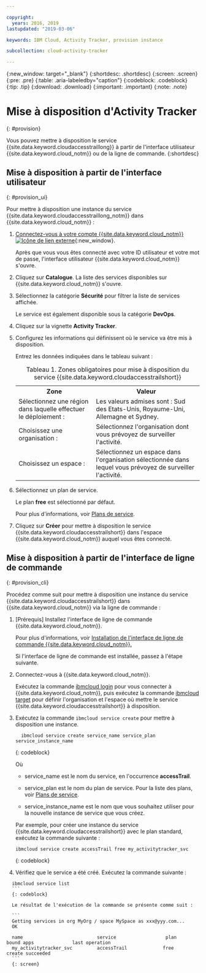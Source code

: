 ```yaml
---

copyright:
  years: 2016, 2019
lastupdated: "2019-03-06"

keywords: IBM Cloud, Activity Tracker, provision instance

subcollection: cloud-activity-tracker

---
```


{:new_window: target="_blank"}
{:shortdesc: .shortdesc}
{:screen: .screen}
{:pre: .pre}
{:table: .aria-labeledby="caption"}
{:codeblock: .codeblock}
{:tip: .tip}
{:download: .download}
{:important: .important}
{:note: .note}



# Mise à disposition d'Activity Tracker
{: #provision}

Vous pouvez mettre à disposition le service {{site.data.keyword.cloudaccesstraillong}} à partir de l'interface utilisateur {{site.data.keyword.cloud_notm}} ou de la ligne de commande.
{:shortdesc}


## Mise à disposition à partir de l'interface utilisateur
{: #provision_ui}

Pour mettre à disposition une instance du service {{site.data.keyword.cloudaccesstraillong_notm}} dans {{site.data.keyword.cloud_notm}} :

1. [Connectez-vous à votre compte {{site.data.keyword.cloud_notm}} ![Icône de lien externe](../../icons/launch-glyph.svg "Icône de lien externe")](https://cloud.ibm.com/login){:new_window}.
    
	Après que vous vous êtes connecté avec votre ID utilisateur et votre mot de passe, l'interface utilisateur {{site.data.keyword.cloud_notm}} s'ouvre.

2. Cliquez sur **Catalogue**. La liste des services disponibles sur {{site.data.keyword.cloud_notm}} s'ouvre.

3. Sélectionnez la catégorie **Sécurité** pour filtrer la liste de services affichée.

    Le service est également disponible sous la catégorie **DevOps**.

4. Cliquez sur la vignette **Activity Tracker**.

5. Configurez les informations qui définissent où le service va être mis à disposition. 

    Entrez les données indiquées dans le tableau suivant : 

    <table>
	  <caption>Tableau 1. Zones obligatoires pour mise à disposition du service {{site.data.keyword.cloudaccesstrailshort}}</caption>
	  <tr>
	    <th>Zone</th>
		<th>Valeur</th>
	  </tr>
	  <tr>
	    <td>Sélectionnez une région dans laquelle effectuer le déploiement :</td>
		<td>Les valeurs admises sont : Sud des Etats-Unis, Royaume-Uni, Allemagne et Sydney.</td>
	  </tr>
	  <tr>
	    <td>Choisissez une organisation :</td>
		<td>Sélectionnez l'organisation dont vous prévoyez de surveiller l'activité.</td>
	  </tr>
	  <tr>
	    <td>Choisissez un espace :</td>
		<td>Sélectionnez un espace dans l'organisation sélectionnée dans lequel vous prévoyez de surveiller l'activité.</td>
	  </tr>
	</table>

6. Sélectionnez un plan de service. 

    Le plan **free** est sélectionné par défaut.

    Pour plus d'informations, voir [Plans de service](/docs/services/cloud-activity-tracker/how-to?topic=cloud-activity-tracker-change_plan#change_plan).
	
7. Cliquez sur **Créer** pour mettre à disposition le service {{site.data.keyword.cloudaccesstrailshort}} dans l'espace {{site.data.keyword.cloud_notm}} auquel vous êtes connecté.
  
 

## Mise à disposition à partir de l'interface de ligne de commande
{: #provision_cli}

Procédez comme suit pour mettre à disposition une instance du service {{site.data.keyword.cloudaccesstrailshort}} dans {{site.data.keyword.cloud_notm}} via la ligne de commande :

1. [Prérequis] Installez l'interface de ligne de commande {{site.data.keyword.cloud_notm}}.

   Pour plus d'informations, voir [Installation de l'interface de ligne de commande {{site.data.keyword.cloud_notm}}.](/docs/cli?topic=cloud-cli-ibmcloud-cli#ibmcloud-cli)
   
   Si l'interface de ligne de commande est installée, passez à l'étape suivante.
    
2. Connectez-vous à {{site.data.keyword.cloud_notm}}. 

    Exécutez la commande [ibmcloud login](/docs/cli/reference/ibmcloud?topic=cloud-cli-ibmcloud_cli#ibmcloud_login) pour vous connecter à {{site.data.keyword.cloud_notm}}, puis exécutez la commande [ibmcloud target](/docs/cli/reference/ibmcloud?topic=cloud-cli-ibmcloud_cli#ibmcloud_target) pour définir l'organisation et l'espace où mettre le service {{site.data.keyword.cloudaccesstrailshort}} à disposition.
	
3. Exécutez la commande `ibmcloud service create` pour mettre à disposition une instance.

    ```
	  ibmcloud service create service_name service_plan service_instance_name
    ```
	  {: codeblock}
	
	  Où
	
	  * service_name est le nom du service, en l'occurrence **accessTrail**.

	  * service_plan est le nom du plan de service. Pour la liste des plans, voir [Plans de service](/docs/services/cloud-activity-tracker/how-to?topic=cloud-activity-tracker-change_plan#change_plan).

	  * service_instance_name est le nom que vous souhaitez utiliser pour la nouvelle instance de service que vous créez.

	  Par exemple, pour créer une instance du service {{site.data.keyword.cloudaccesstrailshort}} avec le plan standard, exécutez la commande suivante :
	
	  ```
	  ibmcloud service create accessTrail free my_activitytracker_svc
	  ```
	  {: codeblock}
	
4. Vérifiez que le service a été créé. Exécutez la commande suivante :

  ```	
	ibmcloud service list
	```
	{: codeblock}
	
	Le résultat de l'exécution de la commande se présente comme suit :
	
	```
    Getting services in org MyOrg / space MySpace as xxx@yyy.com...
    OK
    
    name                           service                  plan                   bound apps              last operation
    my_activitytracker_svc         accessTrail             free                                            create succeeded
	```
	{: screen}

	




